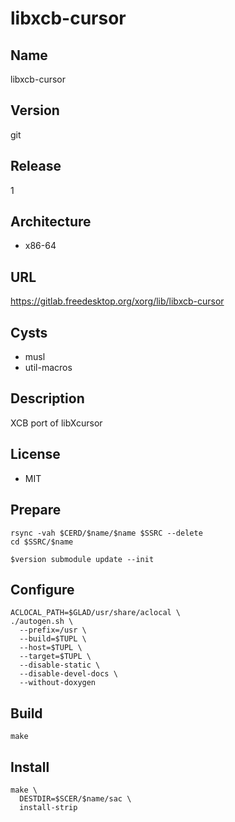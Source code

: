 # libxcb-cursor

## Name
libxcb-cursor

## Version
git

## Release
1

## Architecture
* x86-64

## URL
https://gitlab.freedesktop.org/xorg/lib/libxcb-cursor

## Cysts
* musl
* util-macros

## Description
XCB port of libXcursor

## License
* MIT

## Prepare
```shell
rsync -vah $CERD/$name/$name $SSRC --delete
cd $SSRC/$name
```

```shell
$version submodule update --init
```

## Configure
```shell
ACLOCAL_PATH=$GLAD/usr/share/aclocal \
./autogen.sh \
  --prefix=/usr \
  --build=$TUPL \
  --host=$TUPL \
  --target=$TUPL \
  --disable-static \
  --disable-devel-docs \
  --without-doxygen
```

## Build
```shell
make
```

## Install
```shell
make \
  DESTDIR=$SCER/$name/sac \
  install-strip
```
